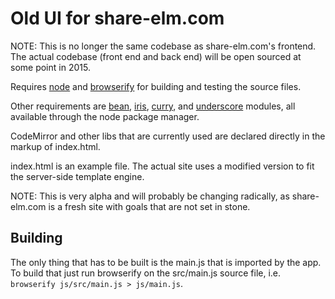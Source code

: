 # Old UI for share-elm.com

NOTE: This is no longer the same codebase as share-elm.com's frontend. The actual codebase (front end and back end) will be open sourced at some point in 2015.

Requires [node](http://nodejs.org/) and [browserify](https://github.com/substack/node-browserify) for building and testing the source files.

Other requirements are [bean](https://npmjs.org/package/bean), [iris](https://npmjs.org/package/iris), [curry](https://npmjs.org/package/curry), and [underscore](https://npmjs.org/package/underscore) modules, all available through the node package manager. 

CodeMirror and other libs that are currently used are declared directly in the markup of index.html. 

index.html is an example file. The actual site uses a modified version to fit the server-side template engine.

NOTE: This is very alpha and will probably be changing radically, as share-elm.com is a fresh site with goals that are not set in stone.

## Building

The only thing that has to be built is the main.js that is imported by the app. To build that just run browserify on the src/main.js source file, i.e. `browserify js/src/main.js > js/main.js`.


